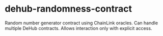 # dehub-randomness-contract
Random number generator contract using ChainLink oracles. Can handle multiple DeHub contracts. Allows interaction only with explicit access.

